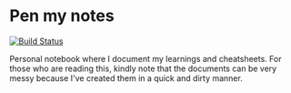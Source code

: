 # Pen my notes

[![Build Status](https://travis-ci.com/aluxh/test-mkdocs.svg?branch=master)](https://travis-ci.com/aluxh/test-mkdocs)

Personal notebook where I document my learnings and cheatsheets. For those who are reading this, kindly note that the documents can be very messy because I've created them in a quick and dirty manner.
